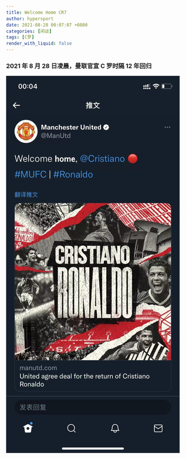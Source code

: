 ```yaml
---
title: Welcome Home CR7
author: hypersport
date: 2021-08-28 00:07:07 +0800
categories: [闲谈]
tags: [C罗]
render_with_liquid: false
---
```


### 2021 年 8 月 28 日凌晨，曼联官宣 C 罗时隔 12 年回归

![Welcome Home CR7](/assets/img/posts/2021-08-28-welcome-home-cr7/welcome-home-cr7-01.JPG "Welcome Home CR7")
